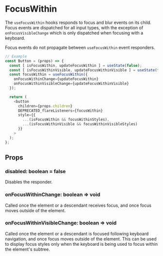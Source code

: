 # FocusWithin

The `useFocusWithin` hooks responds to focus and blur events on its child. Focus events
are dispatched for all input types, with the exception of `onFocusVisibleChange`
which is only dispatched when focusing with a keyboard.

Focus events do not propagate between `useFocusWithin` event responders.

```js
// Example
const Button = (props) => {
  const [ isFocusWithin, updateFocusWithin ] = useState(false);
  const [ isFocusWithinVisible, updateFocusWithinVisible ] = useState(false);
  const focusWithin = useFocusWithin({
    onFocusWithinChange={updateFocusWithin}
    onFocusWithinVisibleChange={updateFocusWithinVisible}
  });

  return (
    <button
      children={props.children}
      DEPRECATED_flareListeners={focusWithin}
      style={{
        ...(isFocusWithin && focusWithinStyles),
        ...(isFocusWithinVisible && focusWithinVisibleStyles)
      }}
    >
  );
};
```

## Props

### disabled: boolean = false

Disables the responder.

### onFocusWithinChange: boolean => void

Called once the element or a descendant receives focus, and once focus moves
outside of the element.

### onFocusWithinVisibleChange: boolean => void

Called once the element or a descendant is focused following keyboard
navigation, and once focus moves outside of the element. This can be used to
display focus styles only when the keyboard is being used to focus within the
element's subtree.
